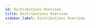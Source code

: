 ```yaml
---
id: Distributions-Overview
title: Distributions Overview
sidebar_label: Distributions Overview
---
```



#

